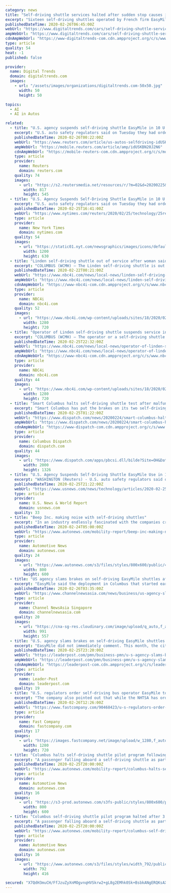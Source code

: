 ```yaml
---
category: news
title: "Self-driving shuttle services halted after sudden stop causes injury"
excerpt: "Sixteen self-driving shuttles operated by French firm EasyMile in 10 U.S. states have been ordered to temporarily halt their passenger services after one of them suddenly and unexpectedly activated its brakes, resulting in injuries to one of the riders. As a precautionary measure, the National Highway Traffic Safety Administration (NHTSA ..."
publishedDateTime: 2020-02-26T06:45:00Z
webUrl: "https://www.digitaltrends.com/cars/self-driving-shuttle-services-halted-after-passenger-injury/"
ampWebUrl: "https://www.digitaltrends.com/cars/self-driving-shuttle-services-halted-after-passenger-injury/?amp"
cdnAmpWebUrl: "https://www-digitaltrends-com.cdn.ampproject.org/c/s/www.digitaltrends.com/cars/self-driving-shuttle-services-halted-after-passenger-injury/?amp"
type: article
quality: 54
heat: -1
published: false

provider:
  name: Digital Trends
  domain: digitaltrends.com
  images:
    - url: "/assets/images/organizations/digitaltrends.com-50x50.jpg"
      width: 50
      height: 50

topics:
  - AI
  - AI in Autos

related:
  - title: "U.S. agency suspends self-driving shuttle EasyMile in 10 U.S. states"
    excerpt: "U.S. auto safety regulators said on Tuesday they had ordered a suspension of passenger operations for 16 autonomous shuttles operated by French-based EasyMile after a passenger was injured in an unexplained braking incident."
    publishedDateTime: 2020-02-26T00:22:00Z
    webUrl: "https://www.reuters.com/article/us-autos-selfdriving-idUSKBN20J2N6"
    ampWebUrl: "https://mobile.reuters.com/article/amp/idUSKBN20J2N6"
    cdnAmpWebUrl: "https://mobile-reuters-com.cdn.ampproject.org/c/s/mobile.reuters.com/article/amp/idUSKBN20J2N6"
    type: article
    provider:
      name: Reuters
      domain: reuters.com
    quality: 74
    images:
      - url: "https://s2.reutersmedia.net/resources/r/?m=02&d=20200225&t=2&i=1495203233&w=&fh=545px&fw=&ll=&pl=&sq=&r=LYNXMPEG1O1NE"
        width: 817
        height: 545
  - title: "U.S. Agency Suspends Self-Driving Shuttle EasyMile in 10 U.S. States"
    excerpt: "U.S. auto safety regulators said on Tuesday they had ordered a suspension of passenger operations for 16 autonomous shuttles operated by French-based EasyMile after a passenger was injured in an unexplained braking incident."
    publishedDateTime: 2020-02-25T16:41:00Z
    webUrl: "https://www.nytimes.com/reuters/2020/02/25/technology/25reuters-autos-selfdriving.html"
    type: article
    provider:
      name: New York Times
      domain: nytimes.com
    quality: 54
    images:
      - url: "https://static01.nyt.com/newsgraphics/images/icons/defaultPromoCrop.png"
        width: 1200
        height: 630
  - title: "Linden self-driving shuttle out of service after woman said she was thrown from seat"
    excerpt: "COLUMBUS (WCMH) — The Linden self-driving shuttle is out of operation after a person fell on that shuttle just yesterday. Since this shuttle has been put into action on Feb. 5, Smart Columbus has recorded around 50 people riding the shuttle around the Linden area and no problems. Both of the shuttles are sitting in a garage until shuttles ..."
    publishedDateTime: 2020-02-22T00:21:00Z
    webUrl: "https://www.nbc4i.com/news/local-news/linden-self-driving-shuttle-out-of-service-after-woman-said-she-was-thrown-from-seat/"
    ampWebUrl: "https://www.nbc4i.com/news/local-news/linden-self-driving-shuttle-out-of-service-after-woman-said-she-was-thrown-from-seat/amp/"
    cdnAmpWebUrl: "https://www-nbc4i-com.cdn.ampproject.org/c/s/www.nbc4i.com/news/local-news/linden-self-driving-shuttle-out-of-service-after-woman-said-she-was-thrown-from-seat/amp/"
    type: article
    provider:
      name: NBC4i
      domain: nbc4i.com
    quality: 52
    images:
      - url: "https://www.nbc4i.com/wp-content/uploads/sites/18/2020/02/Shuttle.jpg?w=1280&h=720&crop=1"
        width: 1280
        height: 720
  - title: "Operator of Linden self-driving shuttle suspends service in 10 states"
    excerpt: "COLUMBUS (WCMH) — The operator or a self-driving shuttle in the Linden area is out of operation in 10 states after a report of a passenger being injured. According to Reuters, the National Highway Traffic Safety Administration (NHTSA) said EasyMile buses will be suspended in 10 states, including Ohio, while the agency examines safety issues."
    publishedDateTime: 2020-02-25T22:32:00Z
    webUrl: "https://www.nbc4i.com/news/local-news/operator-of-linden-self-driving-shuttle-suspends-service-in-10-states/"
    ampWebUrl: "https://www.nbc4i.com/news/local-news/operator-of-linden-self-driving-shuttle-suspends-service-in-10-states/amp/"
    cdnAmpWebUrl: "https://www-nbc4i-com.cdn.ampproject.org/c/s/www.nbc4i.com/news/local-news/operator-of-linden-self-driving-shuttle-suspends-service-in-10-states/amp/"
    type: article
    provider:
      name: NBC4i
      domain: nbc4i.com
    quality: 44
    images:
      - url: "https://www.nbc4i.com/wp-content/uploads/sites/18/2020/02/Shuttle.jpg?w=1280&h=720&crop=1"
        width: 1280
        height: 720
  - title: "Smart Columbus halts self-driving shuttle test after malfunction"
    excerpt: "Smart Columbus has put the brakes on its two self-driving shuttles in Linden after one unexpectedly stopped in the middle of a route and a woman slipped from her seat on to the floor. The shuttle had just left the Douglas Community Recreation Center on Windsor Avenue when it stopped on the street around noon Thursday, Smart Columbus spokeswoman ..."
    publishedDateTime: 2020-02-25T01:22:00Z
    webUrl: "https://www.dispatch.com/news/20200224/smart-columbus-halts-self-driving-shuttle-test-after-unplanned-stop"
    ampWebUrl: "https://www.dispatch.com/news/20200224/smart-columbus-halts-self-driving-shuttle-test-after-unplanned-stop?template=ampart"
    cdnAmpWebUrl: "https://www-dispatch-com.cdn.ampproject.org/c/s/www.dispatch.com/news/20200224/smart-columbus-halts-self-driving-shuttle-test-after-unplanned-stop?template=ampart"
    type: article
    provider:
      name: Columbus Dispatch
      domain: dispatch.com
    quality: 44
    images:
      - url: "https://www.dispatch.com/apps/pbcsi.dll/bilde?Site=OH&Date=20200224&Category=NEWS&ArtNo=200229208&Ref=AR"
        width: 2000
        height: 1326
  - title: "U.S. Agency Suspends Self-Driving Shuttle EasyMile Use in 10 U.S. States"
    excerpt: "WASHINGTON (Reuters) - U.S. auto safety regulators said on Tuesday they had ordered a suspension of passenger operations for 16 autonomous shuttles operated by French-based EasyMile after a passenger was injured in an unexplained braking incident."
    publishedDateTime: 2020-02-25T21:22:00Z
    webUrl: "https://www.usnews.com/news/technology/articles/2020-02-25/us-agency-suspends-self-driving-shuttle-easymile-use-in-10-us-states"
    type: article
    provider:
      name: U.S. News & World Report
      domain: usnews.com
    quality: 33
  - title: "Beep Inc. making noise with self-driving shuttles"
    excerpt: "In an industry endlessly fascinated with the companies creating the self-driving future, Beep Inc. often registers not a peep. The company does not write its own code. It does not develop its own self-driving stack. Nor does it manufacture vehicles. Nor host a platform that matches riders and drivers. Beep is a pure fleet operator and content ..."
    publishedDateTime: 2020-02-24T05:00:00Z
    webUrl: "https://www.autonews.com/mobility-report/beep-inc-making-noise-self-driving-shuttles"
    type: article
    provider:
      name: Automotive News
      domain: autonews.com
    quality: 24
    images:
      - url: "https://www.autonews.com/s3/files/styles/800x600/public/40MOYEBEEP-MAIN_i.jpg"
        width: 800
        height: 600
  - title: "US agency slams brakes on self-driving EasyMile shuttles after passenger injury"
    excerpt: "EasyMile said the deployment in Columbus that started earlier this month was the first public self-driving shuttle in a residential area. Two EasyMile shuttles had been servicing a 2.9-mile (4.7 km) route at speeds of up to 25 miles per hour (40 kph), the company said. EasyMile said a human operator rides aboard each vehicle with access to ..."
    publishedDateTime: 2020-02-26T03:35:00Z
    webUrl: "https://www.channelnewsasia.com/news/business/us-agency-slams-brakes-on-self-driving-easymile-shuttles-after-passenger-injury-12471398"
    type: article
    provider:
      name: Channel NewsAsia Singapore
      domain: channelnewsasia.com
    quality: 20
    images:
      - url: "https://cna-sg-res.cloudinary.com/image/upload/q_auto,f_auto/image/12471394/16x9/991/557/ffaf1e1a6d22eacd05e843a6ce5201d7/Al/file-photo--an-easymile-ez10-shared-autonomous-vehicle-is-seen-during-a-deployment-demonstration-at-bishop-ranch-1.jpg"
        width: 991
        height: 557
  - title: "U.S. agency slams brakes on self-driving EasyMile shuttles after passenger injury"
    excerpt: "EasyMile did not immediately comment. This month, the city of Columbus, Ohio, announced what EasyMile called the deployment of the first public self-driving shuttle in a residential area. Two EasyMile shuttles had been servicing a 2.9-mile (4.7 km )route at speeds of up to 25 miles (40 km) per hour, the company said. EasyMile said a human ..."
    publishedDateTime: 2020-02-25T23:20:00Z
    webUrl: "https://leaderpost.com/pmn/business-pmn/u-s-agency-slams-brakes-on-self-driving-easymile-shuttles-after-passenger-injury/wcm/df50a2d7-8a47-4b0f-a41e-f5cb5958a5fb"
    ampWebUrl: "https://leaderpost.com/pmn/business-pmn/u-s-agency-slams-brakes-on-self-driving-easymile-shuttles-after-passenger-injury/wcm/df50a2d7-8a47-4b0f-a41e-f5cb5958a5fb/amp"
    cdnAmpWebUrl: "https://leaderpost-com.cdn.ampproject.org/c/s/leaderpost.com/pmn/business-pmn/u-s-agency-slams-brakes-on-self-driving-easymile-shuttles-after-passenger-injury/wcm/df50a2d7-8a47-4b0f-a41e-f5cb5958a5fb/amp"
    type: article
    provider:
      name: Leader-Post
      domain: leaderpost.com
    quality: 19
  - title: "U.S. regulators order self-driving bus operator EasyMile to stop carrying passengers"
    excerpt: "The company also pointed out that while the NHTSA has ordered EasyMile to stop carrying passengers, its vehicles are still allowed on U.S. roads. The company said this was “a clear indication [the NHTSA] considers them safe for other road users.” EasyMile first announced its self-driving buses were coming to America all the way back in 2015."
    publishedDateTime: 2020-02-26T12:26:00Z
    webUrl: "https://www.fastcompany.com/90468423/u-s-regulators-order-self-driving-bus-operator-easymile-to-stop-carrying-passengers?partner=feedburner"
    type: article
    provider:
      name: Fast Company
      domain: fastcompany.com
    quality: 17
    images:
      - url: "https://images.fastcompany.net/image/upload/w_1280,f_auto,q_auto,fl_lossy/wp-cms/uploads/2020/02/p-1-u-s-regulators-order-self-driving-bus-operator-easymile-to-stop-carrying-passengers.jpg"
        width: 1280
        height: 720
  - title: "Columbus halts self-driving shuttle pilot program following sudden stop; NHTSA steps in"
    excerpt: "A passenger falling aboard a self-driving shuttle as part of a pilot program in Columbus has put the project on hold less than three weeks after it began. The daily shuttle service in the Linden neighborhood in Columbus, Ohio, was halted after one of the pilot's vehicles made a sudden stop around noon Thursday, Feb. 20. One passenger fell from ..."
    publishedDateTime: 2020-02-25T20:00:00Z
    webUrl: "https://www.autonews.com/mobility-report/columbus-halts-self-driving-shuttle-pilot-program-following-sudden-stop-nhtsa-steps"
    type: article
    provider:
      name: Automotive News
      domain: autonews.com
    quality: 16
    images:
      - url: "https://s3-prod.autonews.com/s3fs-public/styles/800x600/public/SMART-Columbus-MAIN_i.jpg"
        width: 800
        height: 600
  - title: "Columbus self-driving shuttle pilot program halted after 3 weeks following sudden stop"
    excerpt: "A passenger falling aboard a self-driving shuttle as part of a pilot program in Columbus has put the project on hold less than three weeks after it began. The daily shuttle service in the Linden neighborhood in Columbus, Ohio, was halted after one of the pilot's vehicles made a sudden stop around noon Thursday, Feb. 20. One passenger fell from ..."
    publishedDateTime: 2020-02-25T20:00:00Z
    webUrl: "https://www.autonews.com/mobility-report/columbus-self-driving-shuttle-pilot-program-halted-after-3-weeks-following-sudden"
    type: article
    provider:
      name: Automotive News
      domain: autonews.com
    quality: 16
    images:
      - url: "https://www.autonews.com/s3/files/styles/width_792/public/SMART-Columbus-MAIN_i.jpg"
        width: 792
        height: 416

secured: "X7QdH3muCH/FfJzuZyXnMOgvnqHVSkrw2+gL8g2EMhk0Sk+BsbkANgERQKsAXNud1EXxVJSL3hkF3xQvhlzlxl4zpTunDadYQVbErZB3de8XcguAdZuRxGsck7EeQUwjzTapAbt8tcdjVkj2A/7radgP7YstFfpgWopQf9STFPKqP0hqzWhDcLZ1jlAynzBN+43bLph5XvgGZsFr5IZiuU07kjPqRrBeXf6ff7iib4Rf155LFw9HUMdKL4kw37QhcEHPDpBxfuF3SzZ3lBQG5d4VPNYCCCJQkHcKkdMv0+h2zv9gOGnfIWpYBgVwtuqGTkzOJgWW4p2d2dCvUgwLoF2FZIqOIB5MKdiUNVIPCgkW3YfZNTJzYbF1HEhtBwrGgDONAnSdutVANmmoBua96J69Y2GxYkt9C4ef6VvVN0mjkdtaw4roY1A7u8QW3NkA+RSl7+axHXdT+hqj1N7nVabV983kk63DSPP1u6I4oGE=;BgquIHzGPrAeGX1NHSs0GA=="
---
```


